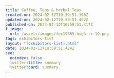 ```yaml
---
title: Coffee, Teas & herbal Teas
created-on: 2024-02-12T10:59:51.396Z
updated-on: 2024-02-12T10:59:51.402Z
published-on: 2024-02-12T10:59:51.417Z
f_image:
  url: /assets/images/fec19385-high-rs-10.png
tags: exhibitors-list
layout: "[exhibitors-list].html"
date: 2024-02-12T10:59:51.424Z
seo:
  noindex: false
  twitter:title: summary
  twitter:card: summary
---
```

